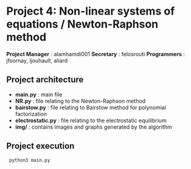 # Project 4: Non-linear systems of equations / Newton-Raphson method

**Project Manager**    : alamhamdi001
**Secretary**          : felosrouti
**Programmers**        : jfsornay, ljouhault, aliard

## Project architecture

- **main.py**          : main file
- **NR.py**            : file relating to the Newton-Raphson method
- **bairstow.py**      : file relating to Bairstow method for polynomial factorization
- **electrostatic.py** : file relating to the electrostatic equilibrium
- **img/**             : contains images and graphs generated by the algorithm

## Project execution
```
 python3 main.py
```
